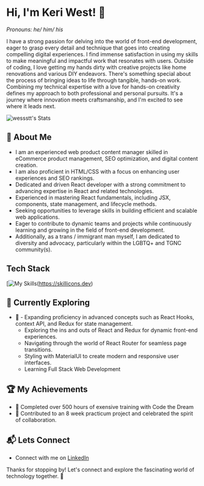 # Hi, I'm Keri West! 👋
_Pronouns: he/ him/ his_

I have a strong passion for delving into the world of front-end development, eager to grasp every detail and technique that goes into creating compelling digital experiences. I find immense satisfaction in using my skills to make meaningful and impactful work that resonates with users. Outside of coding, I love getting my hands dirty with creative projects like home renovations and various DIY endeavors. There's something special about the process of bringing ideas to life through tangible, hands-on work. Combining my technical expertise with a love for hands-on creativity defines my approach to both professional and personal pursuits. It's a journey where innovation meets craftsmanship, and I'm excited to see where it leads next.

![wessstt's Stats](https://github-readme-stats.vercel.app/api?wessstt=wessstt&theme=vue-dark&show_icons=true&hide_border=true&count_private=true)


## 🚀 About Me

- I am an experienced web product content manager skilled in eCommerce product management, SEO optimization, and digital content creation. 
- I am also proficient in HTML/CSS with a focus on enhancing user experiences and SEO rankings.
- Dedicated and driven React developer with a strong commitment to advancing expertise in React and related technologies. 
- Experienced in mastering React fundamentals, including JSX, components, state management, and lifecycle methods. 
- Seeking opportunities to leverage skills in building efficient and scalable web applications.
- Eager to contribute to dynamic teams and projects while continuously learning and growing in the field of front-end development.
- Additionally, as a trans / immigrant man myself, I am dedicated to diversity and advocacy, particularly within the LGBTQ+ and TGNC community(s).


## Tech Stack
[![My Skills](https://skillicons.dev/icons?i=js,html,css,react,figma&theme=dark,ai,ps,materialui,ts,vite,vscode,git,github,npm)(https://skillicons.dev)


## 🌱 Currently Exploring

- 🚀 - Expanding proficiency in advanced concepts such as React Hooks, context API, and Redux for state management.
  - Exploring the ins and outs of React and Redux for dynamic front-end experiences.
  - Navigating through the world of React Router for seamless page transitions.
  - Styling with MaterialUI to create modern and responsive user interfaces.
  - Learning Full Stack Web Development


 ## 🏆 My Achievements

- 🌟 Completed over 500 hours of exensive training with Code the Dream
- 🌟 Contributed to an 8 week practicum project and celebrated the spirit of collaboration.


## 📬 Lets Connect

- Connect with me on [LinkedIn](https://www.linkedin.com/in/keri-west/)


Thanks for stopping by! Let's connect and explore the fascinating world of technology together. 🚀


